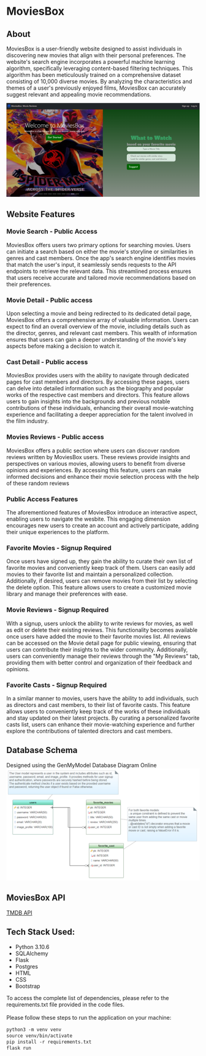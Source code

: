 # MoviesBox

## About
MoviesBox is a user-friendly website designed to assist individuals in discovering new movies that align with their personal preferences. The website's search engine incorporates a powerful machine learning algorithm, specifically leveraging content-based filtering techniques. This algorithm has been meticulously trained on a comprehensive dataset consisting of 10,000 diverse movies. By analyzing the characteristics and themes of a user's previously enjoyed films, MoviesBox can accurately suggest relevant and appealing movie recommendations.

![MoviesBox-homepage](readme-images/MoviesBox-homepage.PNG)

## Website Features
### Movie Search - Public Access
MoviesBox offers users two primary options for searching movies. Users can initiate a search based on either the movie's storyline or similarities in genres and cast members. Once the app's search engine identifies movies that match the user's input, it seamlessly sends requests to the API endpoints to retrieve the relevant data. This streamlined process ensures that users receive accurate and tailored movie recommendations based on their preferences.

### Movie Detail - Public access
Upon selecting a movie and being redirected to its dedicated detail page, MoviesBox offers a comprehensive array of valuable information. Users can expect to find an overall overview of the movie, including details such as the director, genres, and relevant cast members. This wealth of information ensures that users can gain a deeper understanding of the movie's key aspects before making a decision to watch it. 

### Cast Detail - Public access
MoviesBox provides users with the ability to navigate through dedicated pages for cast members and directors. By accessing these pages, users can delve into detailed information such as the biography and popular works of the respective cast members and directors. This feature allows users to gain insights into the backgrounds and previous notable contributions of these individuals, enhancing their overall movie-watching experience and facilitating a deeper appreciation for the talent involved in the film industry.

### Movies Reviews - Public access
MoviesBox offers a public section where users can discover random reviews written by MoviesBox users. These reviews provide insights and perspectives on various movies, allowing users to benefit from diverse opinions and experiences. By accessing this feature, users can make informed decisions and enhance their movie selection process with the help of these random reviews

### Public Access Features
The aforementioned features of MoviesBox introduce an interactive aspect, enabling users to navigate the wesbite. This engaging dimension encourages new users to create an account and actively participate, adding their unique experiences to the platform.

### Favorite Movies - Signup Required
Once users have signed up, they gain the ability to curate their own list of favorite movies and conveniently keep track of them. Users can easily add movies to their favorite list and maintain a personalized collection. Additionally, if desired, users can remove movies from their list by selecting the delete option. This feature allows users to create a customized movie library and manage their preferences with ease.

### Movie Reviews - Signup Required
With a signup, users unlock the ability to write reviews for movies, as well as edit or delete their existing reviews. This functionality becomes available once users have added the movie to their favorite movies list. All reviews can be accessed on the Movie detail page for public viewing, ensuring that users can contribute their insights to the wider community. Additionally, users can conveniently manage their reviews through the "My Reviews" tab, providing them with better control and organization of their feedback and opinions.

### Favorite Casts - Signup Required
In a similar manner to movies, users have the ability to add individuals, such as directors and cast members, to their list of favorite casts. This feature allows users to conveniently keep track of the works of these individuals and stay updated on their latest projects. By curating a personalized favorite casts list, users can enhance their movie-watching experience and further explore the contributions of talented directors and cast members.

## Database Schema
Designed using the GenMyModel Database Diagram Online 
![MoviesBox-schema](readme-images/MoviesBox-schema.PNG)

## MoviesBox API
[TMDB API](https://developer.themoviedb.org/reference/intro/getting-started)

## Tech Stack Used:
* Python 3.10.6
* SQLAlchemy
* Flask
* Postgres
* HTML
* CSS
* Bootstrap
  
To access the complete list of dependencies, please refer to the requirements.txt file provided in the code files.<br/>
<br/>
Please follow these steps to run the application on your machine:

    python3 -m venv venv
    source venv/bin/activate
    pip install -r requirements.txt
    flask run
    